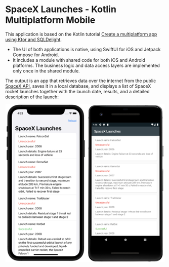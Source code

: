 # SpaceX Launches - Kotlin Multiplatform Mobile

This application is based on the Kotlin tutorial
[Create a multiplatform app using Ktor and SQLDelight](https://kotlinlang.org/docs/multiplatform-mobile-ktor-sqldelight.html).

* The UI of both applications is native, using SwiftUI for iOS and Jetpack Compose for Android.
* It includes a module with shared code for both iOS and Android platforms. The
business logic and data access layers are implemented only once in the shared module.

The output is an app that retrieves data over the internet from the public
[SpaceX API](https://docs.spacexdata.com/?version=latest), saves it in a local database, and
displays a list of SpaceX rocket launches together with the launch date, results, and a detailed
description of the launch:

![Emulator and Simulator](android-and-ios.png)
